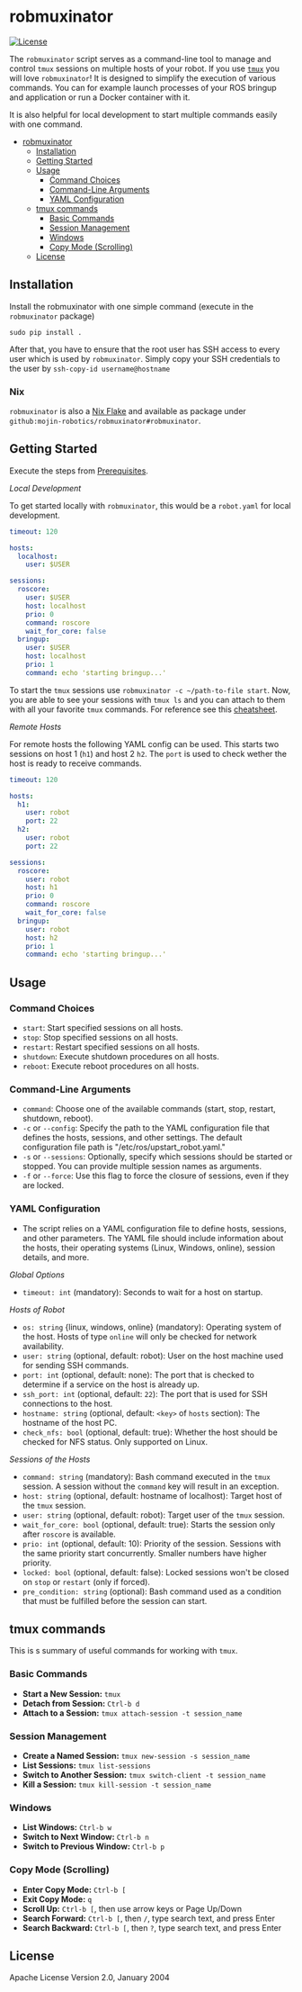 # robmuxinator

[![License](https://img.shields.io/badge/License-Apache%202.0-blue.svg)](https://opensource.org/licenses/Apache-2.0)

The `robmuxinator` script serves as a command-line tool to manage and control `tmux` sessions on multiple hosts of your robot. If you use [`tmux`](github.com/tmux/tmux) you will love `robmuxinator`! It is designed to simplify the execution of various commands. You can for example launch processes of your ROS bringup and application or run a Docker container with it.

It is also helpful for local development to start multiple commands easily with one command.

- [robmuxinator](#robmuxinator)
  - [Installation](#installation)
  - [Getting Started](#getting-started)
  - [Usage](#usage)
    - [Command Choices](#command-choices)
    - [Command-Line Arguments](#command-line-arguments)
    - [YAML Configuration](#yaml-configuration)
  - [tmux commands](#tmux-commands)
    - [Basic Commands](#basic-commands)
    - [Session Management](#session-management)
    - [Windows](#windows)
    - [Copy Mode (Scrolling)](#copy-mode-scrolling)
  - [License](#license)

## Installation

Install the robmuxinator with one simple command (execute in the `robmuxinator` package)
```
sudo pip install .
```

After that, you have to ensure that the root user has SSH access to every user which is used by `robmuxinator`. Simply copy your SSH credentials to the user by `ssh-copy-id username@hostname`

### Nix

`robmuxinator` is also a [Nix Flake](https://nixos.wiki/wiki/Flakes) and available as package under `github:mojin-robotics/robmuxinator#robmuxinator`.

## Getting Started

Execute the steps from [Prerequisites](#prerequisites).

*Local Development*

To get started locally with `robmuxinator`, this would be a `robot.yaml` for local development.

```yaml
timeout: 120

hosts:
  localhost:
    user: $USER

sessions:
  roscore:
    user: $USER
    host: localhost
    prio: 0
    command: roscore
    wait_for_core: false
  bringup:
    user: $USER
    host: localhost
    prio: 1
    command: echo 'starting bringup...'

```

To start the `tmux` sessions use `robmuxinator -c ~/path-to-file start`. Now, you are able to see your sessions with `tmux ls`
and you can attach to them with all your favorite `tmux` commands. For reference see this [cheatsheet](#tmux-commands).

*Remote Hosts*

For remote hosts the following YAML config can be used. This starts two sessions on host 1 (`h1`) and host 2 `h2`.
The `port` is used to check wether the host is ready to receive commands.

```yaml
timeout: 120

hosts:
  h1:
    user: robot
    port: 22
  h2:
    user: robot
    port: 22

sessions:
  roscore:
    user: robot
    host: h1
    prio: 0
    command: roscore
    wait_for_core: false
  bringup:
    user: robot
    host: h2
    prio: 1
    command: echo 'starting bringup...'

```
## Usage
### Command Choices

- `start`: Start specified sessions on all hosts.
- `stop`: Stop specified sessions on all hosts.
- `restart`: Restart specified sessions on all hosts.
- `shutdown`: Execute shutdown procedures on all hosts.
- `reboot`: Execute reboot procedures on all hosts.

### Command-Line Arguments

- `command`: Choose one of the available commands (start, stop, restart, shutdown, reboot).
- `-c` or `--config`: Specify the path to the YAML configuration file that defines the hosts, sessions, and other settings. The default configuration file path is "/etc/ros/upstart_robot.yaml."
- `-s` or `--sessions`: Optionally, specify which sessions should be started or stopped. You can provide multiple session names as arguments.
- `-f` or `--force`: Use this flag to force the closure of sessions, even if they are locked.

### YAML Configuration

- The script relies on a YAML configuration file to define hosts, sessions, and other parameters. The YAML file should include information about the hosts, their operating systems (Linux, Windows, online), session details, and more.


*Global Options*

- `timeout: int` (mandatory): Seconds to wait for a host on startup.

*Hosts of Robot*

- `os: string` {linux, windows, online} (mandatory): Operating system of the host. Hosts of type `online` will only be checked for network availability.
- `user: string` (optional, default: robot): User on the host machine used for sending SSH commands.
- `port: int` (optional, default: none): The port that is checked to determine if a service on the host is already up.
- `ssh_port: int` (optional, default: `22`): The port that is used for SSH connections to the host.
- `hostname: string` (optional, default: `<key>` of `hosts` section): The hostname of the host PC.
- `check_nfs: bool` (optional, default: true): Whether the host should be checked for NFS status. Only supported on Linux.

*Sessions of the Hosts*

- `command: string` (mandatory): Bash command executed in the `tmux` session. A session without the `command` key will result in an exception.
- `host: string` (optional, default: hostname of localhost): Target host of the `tmux` session.
- `user: string` (optional, default: robot): Target user of the `tmux` session.
- `wait_for_core: bool` (optional, default: true): Starts the session only after `roscore` is available.
- `prio: int` (optional, default: 10): Priority of the session. Sessions with the same priority start concurrently. Smaller numbers have higher priority.
- `locked: bool` (optional, default: false): Locked sessions won't be closed on `stop` or `restart` (only if forced).
- `pre_condition: string` (optional): Bash command used as a condition that must be fulfilled before the session can start.


## tmux commands

This is s summary of useful commands for working with `tmux`.

### Basic Commands

- **Start a New Session:** `tmux`
- **Detach from Session:** `Ctrl-b d`
- **Attach to a Session:** `tmux attach-session -t session_name`

### Session Management

- **Create a Named Session:** `tmux new-session -s session_name`
- **List Sessions:** `tmux list-sessions`
- **Switch to Another Session:** `tmux switch-client -t session_name`
- **Kill a Session:** `tmux kill-session -t session_name`

### Windows

- **List Windows:** `Ctrl-b w`
- **Switch to Next Window:** `Ctrl-b n`
- **Switch to Previous Window:** `Ctrl-b p`

### Copy Mode (Scrolling)

- **Enter Copy Mode:** `Ctrl-b [`
- **Exit Copy Mode:** `q`
- **Scroll Up:** `Ctrl-b [`, then use arrow keys or Page Up/Down
- **Search Forward:** `Ctrl-b [`, then `/`, type search text, and press Enter
- **Search Backward:** `Ctrl-b [`, then `?`, type search text, and press Enter


## License
Apache License Version 2.0, January 2004

